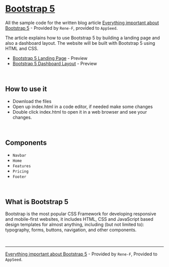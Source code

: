 # [Bootstrap 5](https://getbootstrap.com)

All the sample code for the written blog article [Everything important about Bootstrap 5](https://blog.appseed.us/bootstrap-for-beginners-with-examples/) - Provided by `Rene-F`, provided to `AppSeed`.

The article explains how to use Bootstrap 5 by building a landing page and also a dashboard layout. The website will be built with Bootstrap 5 using HTML and CSS.

- [Bootstrap 5 Landing Page](https://blog.appseed.us/bootstrap-for-beginners-landing-page/) - Preview
- [Bootstrap 5 Dashboard Layout](https://blog.appseed.us/bootstrap-for-beginners-dashboard-layout/) - Preview

<br />

## How to use it 

- Download the files
- Open up index.html in a code editor, if needed make some changes
- Double click index.html to open it in a web browser and see your changes.

<br />

## Components

- `Navbar` 
- `Home`
- `Features`
- `Pricing`
- `Footer`

<br />

## What is Bootstrap 5

Bootstrap is the most popular CSS Framework for developing responsive and mobile-first websites, it includes HTML, CSS and JavaScript based design templates for almost anything, including (but not limited to): typography, forms, buttons, navigation, and other components.

<br />

--- 
[Everything important about Bootstrap 5](https://blog.appseed.us/bootstrap-for-beginners-with-examples/) - Provided by `Rene-F`, Provided to `AppSeed`.
